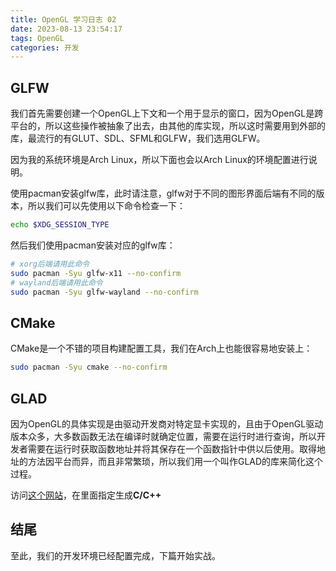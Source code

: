 ```yaml
---
title: OpenGL 学习日志 02
date: 2023-08-13 23:54:17
tags: OpenGL
categories: 开发
---
```


## GLFW

我们首先需要创建一个OpenGL上下文和一个用于显示的窗口，因为OpenGL是跨平台的，所以这些操作被抽象了出去，由其他的库实现，所以这时需要用到外部的库，最流行的有GLUT、SDL、SFML和GLFW，我们选用GLFW。

因为我的系统环境是Arch Linux，所以下面也会以Arch Linux的环境配置进行说明。

使用pacman安装glfw库，此时请注意，glfw对于不同的图形界面后端有不同的版本，所以我们可以先使用以下命令检查一下：

```bash
echo $XDG_SESSION_TYPE
```

然后我们使用pacman安装对应的glfw库：

```bash
# xorg后端请用此命令
sudo pacman -Syu glfw-x11 --no-confirm
# wayland后端请用此命令
sudo pacman -Syu glfw-wayland --no-confirm
```

## CMake

CMake是一个不错的项目构建配置工具，我们在Arch上也能很容易地安装上：

```bash
sudo pacman -Syu cmake --no-confirm
```

## GLAD

因为OpenGL的具体实现是由驱动开发商对特定显卡实现的，且由于OpenGL驱动版本众多，大多数函数无法在编译时就确定位置，需要在运行时进行查询，所以开发者需要在运行时获取函数地址并将其保存在一个函数指针中供以后使用。取得地址的方法因平台而异，而且非常繁琐，所以我们用一个叫作GLAD的库来简化这个过程。

访问[这个网站](https://glad.dav1d.de)，在里面指定生成**C/C++**

## 结尾

至此，我们的开发环境已经配置完成，下篇开始实战。
